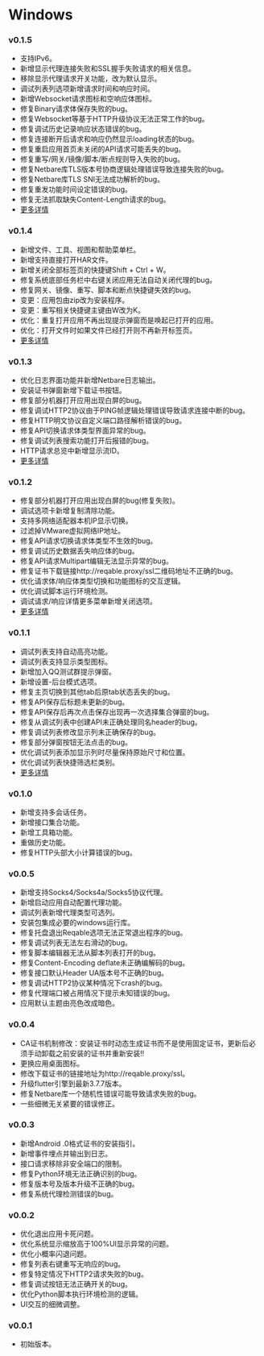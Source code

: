 # Windows

### v0.1.5
- 支持IPv6。
- 新增显示代理连接失败和SSL握手失败请求的相关信息。
- 移除显示代理请求开关功能，改为默认显示。
- 调试列表列选项新增请求时间和响应时间。
- 新增Websocket请求图标和空响应体图标。
- 修复Binary请求体保存失败的bug。
- 修复Websocket等基于HTTP升级协议无法正常工作的bug。
- 修复调试历史记录响应状态错误的bug。
- 修复连接断开后请求和响应仍然显示loading状态的bug。
- 修复重启应用首页未关闭的API请求可能丢失的bug。
- 修复重写/网关/镜像/脚本/断点规则导入失败的bug。
- 修复Netbare库TLS版本号协商逻辑处理错误导致连接失败的bug。
- 修复Netbare库TLS SNI无法成功解析的bug。
- 修复重发功能时间设定错误的bug。
- 修复无法抓取缺失Content-Length请求的bug。
- [更多详情](https://reqable.com/blog/2023/05/08/post)

### v0.1.4
- 新增文件、工具、视图和帮助菜单栏。
- 新增支持直接打开HAR文件。
- 新增关闭全部标签页的快捷键Shift + Ctrl + W。
- 修复系统底部任务栏中右键关闭应用无法自动关闭代理的bug。
- 修复网关、镜像、重写、脚本和断点快捷键失效的bug。
- 变更：应用包由zip改为安装程序。
- 变更：重写相关快捷键主键由W改为K。
- 优化：重复打开应用不再出现提示弹窗而是唤起已打开的应用。
- 优化：打开文件时如果文件已经打开则不再新开标签页。
- [更多详情](https://reqable.com/blog/2023/04/27/post)

### v0.1.3
- 优化日志界面功能并新增Netbare日志输出。
- 安装证书弹窗新增下载证书按钮。
- 修复部分机器打开应用出现白屏的bug。
- 修复调试HTTP2协议由于PING帧逻辑处理错误导致请求连接中断的bug。
- 修复HTTP明文协议自定义端口路径解析错误的bug。
- 修复API切换请求体类型界面异常的bug。
- 修复调试列表搜索功能打开后报错的bug。
- HTTP请求总览中新增显示流ID。
- [更多详情](https://reqable.com/blog/2023/04/23/post)

### v0.1.2
- 修复部分机器打开应用出现白屏的bug(修复失败)。
- 调试选项卡新增复制清除功能。
- 支持多网络适配器本机IP显示切换。
- 过滤掉VMware虚拟网络IP地址。
- 修复API请求切换请求体类型不生效的bug。
- 修复调试历史数据丢失响应体的bug。
- 修复API请求Multipart编辑无法显示异常的bug。
- 修复证书下载链接http://reqable.proxy/ssl二维码地址不正确的bug。
- 优化请求体/响应体类型切换和功能图标的交互逻辑。
- 优化调试脚本运行环境检测。
- 调试请求/响应详情更多菜单新增关闭选项。
- [更多详情](https://reqable.com/blog/2023/04/19/post)

### v0.1.1
- 调试列表支持自动高亮功能。
- 调试列表支持显示类型图标。
- 新增加入QQ测试群提示弹窗。
- 新增设置-后台模式选项。
- 修复主页切换到其他tab后原tab状态丢失的bug。
- 修复API保存后标题未更新的bug。
- 修复API保存后再次点击保存出现再一次选择集合弹窗的bug。
- 修复从调试列表中创建API未正确处理同名header的bug。
- 修复调试列表修改显示列未正确保存的bug。
- 修复部分弹窗按钮无法点击的bug。
- 优化调试列表添加显示列时尽量保持原始尺寸和位置。
- 优化调试列表快捷筛选栏类别。
- [更多详情](https://reqable.com/blog/2023/04/16/post)

### v0.1.0
- 新增支持多会话任务。
- 新增接口集合功能。
- 新增工具箱功能。
- 重做历史功能。
- 修复HTTP头部大小计算错误的bug。

### v0.0.5
- 新增支持Socks4/Socks4a/Socks5协议代理。
- 新增启动应用自动配置代理功能。
- 调试列表新增代理类型可选列。
- 安装包集成必要的windows运行库。
- 修复托盘退出Reqable选项无法正常退出程序的bug。
- 修复调试列表无法左右滑动的bug。
- 修复脚本编辑器无法从脚本列表打开的bug。
- 修复Content-Encoding deflate未正确编解码的bug。
- 修复接口默认Header UA版本号不正确的bug。
- 修复调试HTTP2协议某种情况下crash的bug。
- 修复代理端口被占用情况下提示未知错误的bug。
- 应用默认主题由亮色改成暗色。

### v0.0.4
- CA证书机制修改：安装证书时动态生成证书而不是使用固定证书，更新后必须手动卸载之前安装的证书并重新安装‼️
- 更换应用桌面图标。
- 修改下载证书的链接地址为http://reqable.proxy/ssl。
- 升级flutter引擎到最新3.7.7版本。
- 修复Netbare库一个随机性错误可能导致请求失败的bug。
- 一些细微无关紧要的错误修正。

### v0.0.3
- 新增Android .0格式证书的安装指引。
- 新增事件埋点并输出到日志。
- 接口请求移除非安全端口的限制。
- 修复Python环境无法正确识别的bug。
- 修复版本号及版本升级不正确的bug。
- 修复系统代理检测错误的bug。

### v0.0.2
- 优化退出应用卡死问题。
- 优化系统显示缩放高于100%UI显示异常的问题。
- 优化小概率闪退问题。
- 修复列表右键重写无响应的bug。
- 修复特定情况下HTTP2请求失败的bug。
- 修复调试按钮无法正确开关的bug。
- 优化Python脚本执行环境检测的逻辑。
- UI交互的细微调整。

### v0.0.1
- 初始版本。
